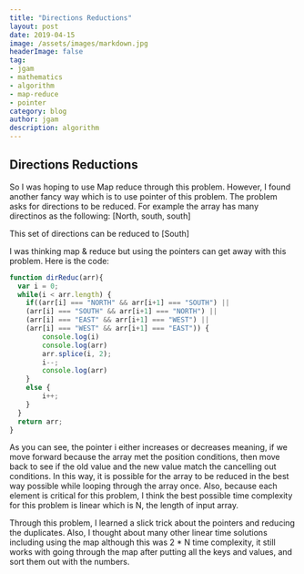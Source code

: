 ```yaml
---
title: "Directions Reductions"
layout: post
date: 2019-04-15
image: /assets/images/markdown.jpg
headerImage: false
tag:
- jgam
- mathematics
- algorithm
- map-reduce
- pointer
category: blog
author: jgam
description: algorithm
---
```


## Directions Reductions

So I was hoping to use Map reduce through this problem. However, I found another fancy way which is to use pointer of this problem. The problem asks for directions to be reduced. For example the array has many directinos as the following:
[North, south, south]

This set of directions can be reduced to [South]

I was thinking map & reduce but using the pointers can get away with this problem. Here is the code:

```javascript
function dirReduc(arr){
  var i = 0;    
  while(i < arr.length) {
    if((arr[i] === "NORTH" && arr[i+1] === "SOUTH") ||
    (arr[i] === "SOUTH" && arr[i+1] === "NORTH") ||
    (arr[i] === "EAST" && arr[i+1] === "WEST") ||
    (arr[i] === "WEST" && arr[i+1] === "EAST")) {
        console.log(i)
        console.log(arr)
        arr.splice(i, 2);
        i--;
        console.log(arr)
    }
    else {
        i++;
    }
  }
  return arr;
}
```

As you can see, the pointer i either increases or decreases meaning, if we move forward because the array met the position conditions, then move back to see if the old value and the new value match the cancelling out conditions. In this way, it is possible for the array to be reduced in the best way possible while looping through the array once. Also, because each element is critical for this problem, I think the best possible time complexity for this problem is linear which is N, the length of input array.

Through this problem, I learned a slick trick about the pointers and reducing the duplicates. Also, I thought about many other linear time solutions including using the map although this was 2 * N time complexity, it still works with going through the map after putting all the keys and values, and sort them out with the numbers.